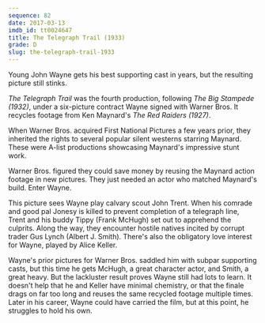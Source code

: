 ```yaml
---
sequence: 82
date: 2017-03-13
imdb_id: tt0024647
title: The Telegraph Trail (1933)
grade: D
slug: the-telegraph-trail-1933
---
```


Young John Wayne gets his best supporting cast in years, but the resulting picture still stinks.

_The Telegraph Trail_ was the fourth production, following _The Big Stampede (1932)_, under a six-picture contract Wayne signed with Warner Bros. It recycles footage from Ken Maynard's _The Red Raiders (1927)_.

When Warner Bros. acquired First National Pictures a few years prior, they inherited the rights to several popular silent westerns starring Maynard. These were A-list productions showcasing Maynard's impressive stunt work.

Warner Bros. figured they could save money by reusing the Maynard action footage in new pictures. They just needed an actor who matched Maynard's build. Enter Wayne.

This picture sees Wayne play calvary scout John Trent. When his comrade and good pal Jonesy is killed to prevent completion of a telegraph line, Trent and his buddy Tippy (Frank McHugh) set out to apprehend the culprits. Along the way, they encounter hostile natives incited by corrupt trader Gus Lynch (Albert J. Smith). There's also the obligatory love interest for Wayne, played by Alice Keller.

Wayne's prior pictures for Warner Bros. saddled him with subpar supporting casts, but this time he gets McHugh, a great character actor, and Smith, a great heavy. But the lackluster result proves Wayne still had lots to learn. It doesn't help that he and Keller have minimal chemistry, or that the finale drags on far too long and reuses the same recycled footage multiple times. Later in his career, Wayne could have carried the film, but at this point, he struggles to hold his own.